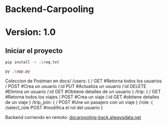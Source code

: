 # Backend-Carpooling
# Version: 1.0

## Iniciar el proyecto
   ```bash
   pip install -r .\req.txt
   ```
   ```bash
   py .\app.py
   ```

Coleccion de Postman en docs/
/users:
{
    / GET #Retorna todos los usuarios
    / POST #Crea un usuario
    /:id PUT #Actualiza un usuario
    /:id DELETE #Elimina un usuario
    /:id GET #Obtiene detalles de un usuario
}
/trip:
{
    / GET #Retorna todos los viajes
    / POST #Crea un viaje
    /:id GET #obtiene detalles de un viaje
}
/trip_join:
{
    / POST #Une un pasajero con un viaje
}
/role:
{
    /select_role POST #modifica el rol del usuario
}

Backend corriendo en remoto: [dscarpooling-back.alwaysdata.net](dscarpooling-back.alwaysdata.net)
